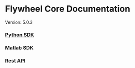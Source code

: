 # Flywheel Core Documentation
Version: 5.0.3

### [Python SDK](python/)

### [Matlab SDK](matlab/)

### [Rest API](swagger/index.html)

